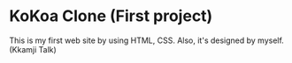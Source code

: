 # KoKoa Clone (First project)

This is my first web site by using HTML, CSS.
Also, it's designed by myself. (Kkamji Talk)
